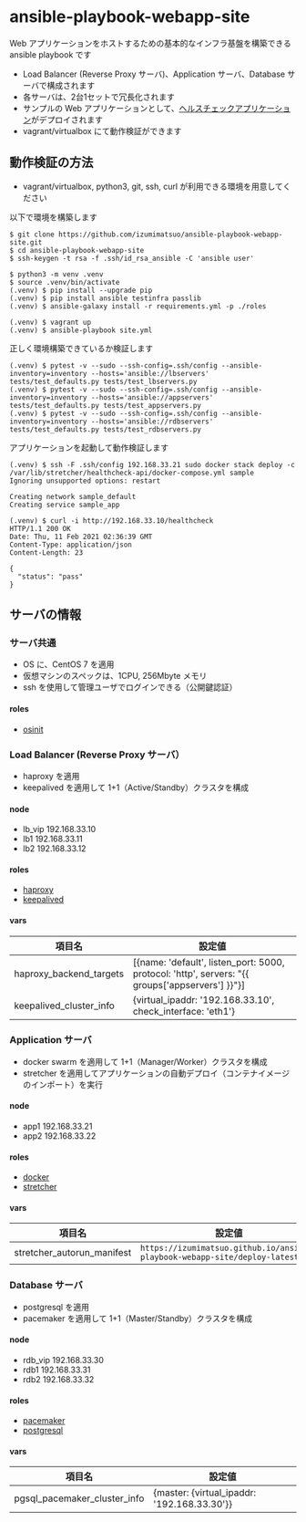 # ansible-playbook-webapp-site

Web アプリケーションをホストするための基本的なインフラ基盤を構築できる ansible playbook です

- Load Balancer (Reverse Proxy サーバ)、Application サーバ、Database サーバで構成されます
- 各サーバは、2台1セットで冗長化されます
- サンプルの Web アプリケーションとして、[ヘルスチェックアプリケーション](https://github.com/izumimatsuo/app-flask-healthcheck)がデプロイされます
- vagrant/virtualbox にて動作検証ができます

## 動作検証の方法

- vagrant/virtualbox, python3, git, ssh, curl が利用できる環境を用意してください

以下で環境を構築します

```
$ git clone https://github.com/izumimatsuo/ansible-playbook-webapp-site.git
$ cd ansible-playbook-webapp-site
$ ssh-keygen -t rsa -f .ssh/id_rsa_ansible -C 'ansible user'

$ python3 -m venv .venv
$ source .venv/bin/activate
(.venv) $ pip install --upgrade pip
(.venv) $ pip install ansible testinfra passlib
(.venv) $ ansible-galaxy install -r requirements.yml -p ./roles

(.venv) $ vagrant up
(.venv) $ ansible-playbook site.yml
```

正しく環境構築できているか検証します

```
(.venv) $ pytest -v --sudo --ssh-config=.ssh/config --ansible-inventory=inventory --hosts='ansible://lbservers' tests/test_defaults.py tests/test_lbservers.py
(.venv) $ pytest -v --sudo --ssh-config=.ssh/config --ansible-inventory=inventory --hosts='ansible://appservers' tests/test_defaults.py tests/test_appservers.py
(.venv) $ pytest -v --sudo --ssh-config=.ssh/config --ansible-inventory=inventory --hosts='ansible://rdbservers' tests/test_defaults.py tests/test_rdbservers.py
```

アプリケーションを起動して動作検証します

```
(.venv) $ ssh -F .ssh/config 192.168.33.21 sudo docker stack deploy -c /var/lib/stretcher/healthcheck-api/docker-compose.yml sample
Ignoring unsupported options: restart

Creating network sample_default
Creating service sample_app

(.venv) $ curl -i http://192.168.33.10/healthcheck
HTTP/1.1 200 OK
Date: Thu, 11 Feb 2021 02:36:39 GMT
Content-Type: application/json
Content-Length: 23

{
  "status": "pass"
}
```

## サーバの情報

### サーバ共通

- OS に、CentOS 7 を適用
- 仮想マシンのスペックは、1CPU, 256Mbyte メモリ
- ssh を使用して管理ユーザでログインできる（公開鍵認証）

#### roles

- [osinit](https://github.com/izumimatsuo/ansible-role-osinit)

### Load Balancer (Reverse Proxy サーバ）

- haproxy を適用
- keepalived を適用して 1+1（Active/Standby）クラスタを構成

#### node

- lb_vip 192.168.33.10
- lb1 192.168.33.11
- lb2 192.168.33.12

#### roles

- [haproxy](https://github.com/izumimatsuo/ansible-role-haproxy.git)
- [keepalived](https://github.com/izumimatsuo/ansible-role-keepalived.git)

#### vars

| 項目名                  | 設定値                                |
| ----------------------- | ------------------------------------- |
| haproxy_backend_targets | [{name: 'default', listen_port: 5000, protocol: 'http', servers: "{{ groups['appservers'] }}"}] |
| keepalived_cluster_info | {virtual_ipaddr: '192.168.33.10', check_interface: 'eth1'} |

### Application サーバ

- docker swarm を適用して 1+1（Manager/Worker）クラスタを構成
- stretcher を適用してアプリケーションの自動デプロイ（コンテナイメージのインポート）を実行

#### node

- app1 192.168.33.21
- app2 192.168.33.22

#### roles

- [docker](https://github.com/izumimatsuo/ansible-role-docker.git)
- [stretcher](https://github.com/izumimatsuo/ansible-role-stretcher.git)

#### vars

| 項目名                     | 設定値                                         |
| -------------------------- | ---------------------------------------------- |
| stretcher_autorun_manifest | ```https://izumimatsuo.github.io/ansible-playbook-webapp-site/deploy-latest.yml``` |

### Database サーバ

- postgresql を適用
- pacemaker を適用して 1+1（Master/Standby）クラスタを構成

#### node

- rdb_vip 192.168.33.30
- rdb1 192.168.33.31
- rdb2 192.168.33.32

#### roles

- [pacemaker](https://github.com/izumimatsuo/ansible-role-pacemaker.git)
- [postgresql](https://github.com/izumimatsuo/ansible-role-postgresql.git)

#### vars

| 項目名                 | 設定値                                         |
| ---------------------- | ---------------------------------------------- |
| pgsql_pacemaker_cluster_info | {master: {virtual_ipaddr: '192.168.33.30'}} |
